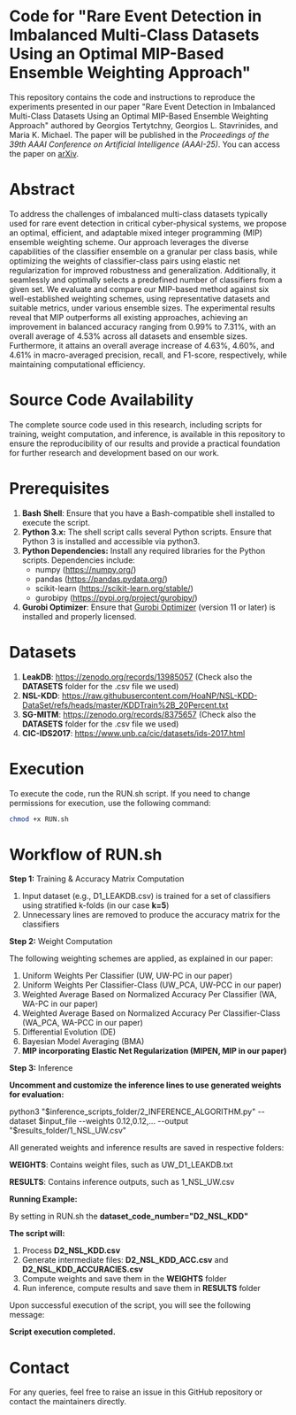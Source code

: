 # Code for "Rare Event Detection in Imbalanced Multi-Class Datasets Using an Optimal MIP-Based Ensemble Weighting Approach"
This repository contains the code and instructions to reproduce the experiments presented in our paper "Rare Event Detection in Imbalanced Multi-Class Datasets Using an Optimal MIP-Based Ensemble Weighting Approach" authored by Georgios Tertytchny, Georgios L. Stavrinides, and Maria K. Michael. 
The paper will be published in the *Proceedings of the 39th AAAI Conference on Artificial Intelligence (AAAI-25)*. 
You can access the paper on [arXiv](https://arxiv.org/abs/2412.13439).

# Abstract
To address the challenges of imbalanced multi-class datasets typically used for rare event detection in critical cyber-physical systems, we propose an optimal, efficient, and adaptable mixed integer programming (MIP) ensemble weighting scheme. Our approach leverages the diverse capabilities of the classifier ensemble on a granular per class basis, while optimizing the weights of classifier-class pairs using elastic net regularization for improved robustness and generalization. Additionally, it seamlessly and optimally selects a predefined number of classifiers from a given set. We evaluate and compare our MIP-based method against six well-established weighting schemes, using representative datasets and suitable metrics, under various ensemble sizes. The experimental results reveal that MIP outperforms all existing approaches, achieving an improvement in balanced accuracy ranging from 0.99% to 7.31%, with an overall average of 4.53% across all datasets and ensemble sizes. Furthermore, it attains an overall average increase of 4.63%, 4.60%, and 4.61% in macro-averaged precision, recall, and F1-score, respectively, while maintaining computational efficiency.

# Source Code Availability
The complete source code used in this research, including scripts for training, weight computation, and inference, is available in this repository to ensure the reproducibility of our results and provide a practical foundation for further research and development based on our work.

# Prerequisites
1. **Bash** **Shell**: Ensure that you have a Bash-compatible shell installed to execute the script.
2. **Python 3.x:** The shell script calls several Python scripts. Ensure that Python 3 is installed and accessible via python3.
3. **Python Dependencies:** Install any required libraries for the Python scripts. Dependencies include:
   - numpy (https://numpy.org/)
   - pandas (https://pandas.pydata.org/)
   - scikit-learn (https://scikit-learn.org/stable/)
   - gurobipy (https://pypi.org/project/gurobipy/) 
4. **Gurobi Optimizer**: Ensure that [Gurobi Optimizer](https://www.gurobi.com) (version 11 or later) is installed and properly licensed.

# Datasets
1. **LeakDB**: https://zenodo.org/records/13985057 (Check also the **DATASETS** folder for the .csv file we used)
2. **NSL-KDD**: https://raw.githubusercontent.com/HoaNP/NSL-KDD-DataSet/refs/heads/master/KDDTrain%2B_20Percent.txt
3. **SG-MITM**: https://zenodo.org/records/8375657 (Check also the **DATASETS** folder for the .csv file we used)
4. **CIC-IDS2017**: https://www.unb.ca/cic/datasets/ids-2017.html

# Execution
To execute the code, run the RUN.sh script. If you need to change permissions for execution, use the following command:

```bash
chmod +x RUN.sh
```

# Workflow of RUN.sh
**Step 1:** Training & Accuracy Matrix Computation
1. Input dataset (e.g., D1_LEAKDB.csv) is trained for a set of classifiers using stratified k-folds (in our case **k=5**)
2. Unnecessary lines are removed to produce the accuracy matrix for the classifiers

**Step 2:** Weight Computation

The following weighting schemes are applied, as explained in our paper:
1.   Uniform Weights Per Classifier (UW, UW-PC in our paper)
2.   Uniform Weights Per Classifier-Class (UW_PCA, UW-PCC in our paper)
3.   Weighted Average Based on Normalized Accuracy Per Classifier (WA, WA-PC in our paper)
4.   Weighted Average Based on Normalized Accuracy Per Classifier-Class (WA_PCA, WA-PCC in our paper)
5.   Differential Evolution (DE)
6.   Bayesian Model Averaging (BMA)
7.   **MIP incorporating Elastic Net Regularization (MIPEN, MIP in our paper)**

**Step 3:** Inference

**Uncomment and customize the inference lines to use generated weights for evaluation:**

python3 "$inference_scripts_folder/2_INFERENCE_ALGORITHM.py" --dataset $input_file --weights 0.12,0.12,... --output "$results_folder/1_NSL_UW.csv"

All generated weights and inference results are saved in respective folders:

**WEIGHTS**: Contains weight files, such as UW_D1_LEAKDB.txt

**RESULTS**: Contains inference outputs, such as 1_NSL_UW.csv

**Running Example:**

By setting in RUN.sh the **dataset_code_number="D2_NSL_KDD"**

**The script will:**
1. Process **D2_NSL_KDD.csv**
2. Generate intermediate files: **D2_NSL_KDD_ACC.csv** and **D2_NSL_KDD_ACCURACIES.csv**
3. Compute weights and save them in the **WEIGHTS** folder
4. Run inference, compute results and save them in **RESULTS** folder

Upon successful execution of the script, you will see the following message:

**Script execution completed.**

# Contact
For any queries, feel free to raise an issue in this GitHub repository or contact the maintainers directly.
